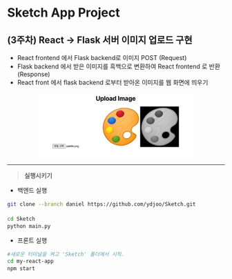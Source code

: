 # Sketch App Project

## (3주차) React -> Flask 서버 이미지 업로드 구현
* React frontend 에서 Flask backend로 이미지 POST (Request)
* Flask backend 에서 받은 이미지를 흑백으로 변환하여 React frontend 로 반환 (Response)
* React front 에서 flask backend 로부터 받아온 이미지를 웹 화면에 띄우기 

<p align="center"> <img src="./example.png" width="360px" height="150px" title="Example"/> </p>

---

> **실행시키기**
* 백엔드 실행
```bash
git clone --branch daniel https://github.com/ydjoo/Sketch.git

cd Sketch
python main.py
```
* 프론트 실행
```bash
#새로운 터미널을 켜고 'Sketch' 폴더에서 시작.
cd my-react-app
npm start
```
